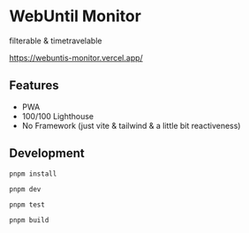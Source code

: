 # WebUntil Monitor

filterable & timetravelable

https://webuntis-monitor.vercel.app/

## Features

* PWA
* 100/100 Lighthouse
* No Framework (just vite & tailwind & a little bit reactiveness)

## Development

```shell
pnpm install
```

```shell
pnpm dev
```

```shell
pnpm test
```

```shell
pnpm build
```
